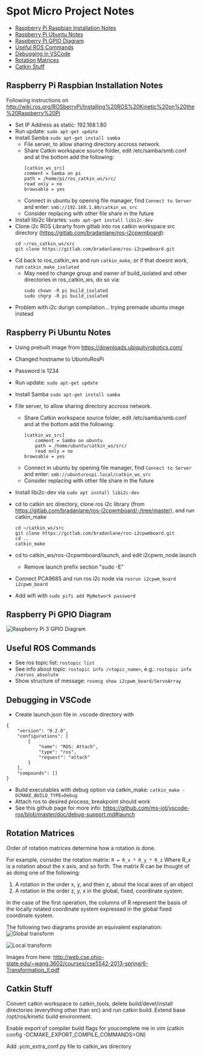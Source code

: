 # Spot Micro Project Notes

* [Raspberry Pi Raspbian Installation Notes](#raspberry-pi-raspbian-installation-notes)
* [Raspberry Pi Ubuntu Notes](#raspberry-pi-ubuntu-notes)
* [Raspberry Pi GPIO Diagram](#raspberry-pi-gpio-diagram)
* [Useful ROS Commands](#useful-ros-commands)
* [Debugging in VSCode](#debugging-in-vscode)
* [Rotation Matrices](#rotation-matrices)
* [Catkin Stuff](#catkin-stuff)

## Raspberry Pi Raspbian Installation Notes
Following instructions on http://wiki.ros.org/ROSberryPi/Installing%20ROS%20Kinetic%20on%20the%20Raspberry%20Pi

* Set IP Address as static: 192.168.1.80
* Run update: `sudo apt-get update`
* Install Samba `sudo apt-get install samba`
    * File server, to allow sharing directory accross network. 
    * Share Catkin workspace source folder, edit /etc/samba/smb.conf and at the bottom add the following:
        ```
        [catkin_ws_src]
        comment = Samba on pi
        path = /home/pi/ros_catkin_ws/src/
        read only = no
        browsable = yes
        ```
    * Connect in ubuntu by opening file manager, find `Connect to Server` and enter: `smb://192.168.1.80/catkin_ws_src`
    * Consider replacing with other file share in the future
* Install libi2c libraries: `sudo apt-get install libi2c-dev`
* Clone i2c ROS Librarty from gitlab into ros catkin workspace src directory (https://gitlab.com/bradanlane/ros-i2cpwmboard):   
    ```
    cd ~/ros_catkin_ws/src
    git clone https://gitlab.com/bradanlane/ros-i2cpwmboard.git
    ```
* Cd back to ros_catkin_ws and run `catkin_make`, or if that doesnt work, run `catkin_make_isolated`
    * May need to change group and owner of build_isolated and other directories in ros_catkin_ws, do so via:
        ```
        sudo chown -R pi build_isolated
        sudo chgrp -R pi build_isolated
        ```
* Problem with i2c durign compilation... trying premade ubuntu image instead

## Raspberry Pi Ubuntu Notes
* Using prebuilt image from https://downloads.ubiquityrobotics.com/
* Changed hostname to UbuntuRosPi
* Password is 1234
* Run update: `sudo apt-get update`
* Install Samba `sudo apt-get install samba`
* File server, to allow sharing directory accross network. 
    * Share Catkin workspace source folder, edit /etc/samba/smb.conf and at the bottom add the following:
        ```
        [catkin_ws_src]
            comment = Samba on ubuntu
            path = /home/ubuntu/catkin_ws/src/
            read only = no
        browsable = yes
        ```
    * Connect in ubuntu by opening file manager, find `Connect to Server` and enter: `smb://ubunturospi.local/catkin_ws_src`
    * Consider replacing with other file share in the future
* Install libi2c-dev via `sudo apt install libi2c-dev`
* cd to catkin src directory, clone ros i2c library (from https://gitlab.com/bradanlane/ros-i2cpwmboard/-/tree/master), and run catkin_make
    ```
    cd ~/catkin_ws/src
    git clone https://gitlab.com/bradanlane/ros-i2cpwmboard.git
    cd ..
    catkin_make
    ```
* cd to catkin_ws/ros-i2cpwmboard/launch, and edit i2cpwm_node.launch
    * Remove launch prefix section "sudo -E"
* Connect PCA9685 and run ros i2c node via `rosrun i2cpwm_board i2cpwm_board`

* Add wifi with `sudo pifi add MyNetwork password`


## Raspberry Pi GPIO Diagram
![Raspberry Pi 3 GPIO Diagram](assets/rpi_3_gpio_diagram.png)


## Useful ROS Commands
* See ros topic list: `rostopic list`
* See info about topic: `rostopic info /<topic_name>`, e.g.: `rostopic info /servos_absolute`
* Show structure of message: `rosmsg show i2cpwm_board/ServoArray`

## Debugging in VSCode
* Create launch.json file in .vscode directory with 
```
{
    "version": "0.2.0",
    "configurations": [
        {
            "name": "ROS: Attach",
            "type": "ros",
            "request": "attach"
        }
    ],
    "compounds": []
}
```
* Build executables with debug option via catkin_make: `catkin_make -DCMAKE_BUILD_TYPE=Debug`
* Attach ros to desired process, breakpoint should work
* See this github page for more info: https://github.com/ms-iot/vscode-ros/blob/master/doc/debug-support.md#launch

## Rotation Matrices
Order of rotation matrices determine how a rotation is done.

For example, consider the rotation matrix:
`R = R_x * R_y * R_z`
Where R_x is a rotation about the x axis, and so forth. The matrix R can be 
thought of as doing one of the following:
1. A rotation in the order x, y, and then z, about the local axes of an object
2. A rotation in the order z, y, x in the global, fixed, coordinate system.

In the case of the first operation, the columns of R represent the basis of the locally rotated coordinate system expressed in the global fixed coordinate system.

The following two diagrams provide an equivalent explanation:
![Global transform](assets/global_transform.png)

![Local transform](assets/local_transform.png)

Images from here: http://web.cse.ohio-state.edu/~wang.3602/courses/cse5542-2013-spring/6-Transformation_II.pdf

## Catkin Stuff
Convert catkin workspace to catkin_tools, delete build/devel/install directories (everything other than src) and run catkin build. Extend base /opt/ros/kinetic build environment.

Enable export of compiler build flags for youcomplete me in vim (catkin config -DCMAKE_EXPORT_COMPILE_COMMANDS=ON)

Add .ycm_extra_conf.py file to catkin_ws directory


